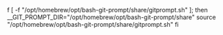 
f [ -f "/opt/homebrew/opt/bash-git-prompt/share/gitprompt.sh" ]; then
    __GIT_PROMPT_DIR="/opt/homebrew/opt/bash-git-prompt/share"
    source "/opt/homebrew/opt/bash-git-prompt/share/gitprompt.sh"
  fi